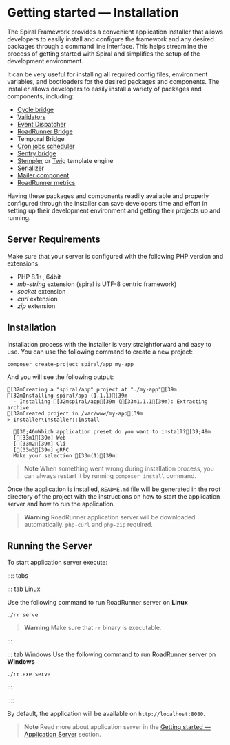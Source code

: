 # Getting started — Installation

The Spiral Framework provides a convenient application installer that allows developers to easily install and configure
the framework and any desired packages through a command line interface. This helps streamline the process of getting
started with Spiral and simplifies the setup of the development environment.

It can be very useful for installing all required config files, environment variables, and bootloaders for the desired
packages and components. The installer allows developers to easily install a variety of packages and components,
including:

- [Cycle bridge](../basics/orm.md)
- [Validators](../validation/factory.md)
- [Event Dispatcher](../advanced/events.md)
- [RoadRunner Bridge](../start/server.md)
- Temporal Bridge
- [Cron jobs scheduler](../advanced/scheduler.md)
- [Sentry bridge](../basics/errors.md)
- [Stempler](../views/stempler.md) or [Twig](../views/twig.md) template engine
- [Serializer](../advanced/serializer.md)
- [Mailer component](../advanced/sendit.md)
- [RoadRunner metrics](../advanced/prometheus-metrics.md)

Having these packages and components readily available and properly configured through the installer can save developers
time and effort in setting up their development environment and getting their projects up and running.

## Server Requirements

Make sure that your server is configured with the following PHP version and extensions:

* PHP 8.1+, 64bit
* *mb-string* extension (spiral is UTF-8 centric framework)
* *socket* extension
* *curl* extension
* *zip* extension

## Installation

Installation process with the installer is very straightforward and easy to use. You can use the following command to
create a new project:

```terminal
composer create-project spiral/app my-app
```

And you will see the following output:

```output
[32mCreating a "spiral/app" project at "./my-app"[39m
[32mInstalling spiral/app (1.1.1)[39m
  - Installing [32mspiral/app[39m ([33m1.1.1[39m): Extracting archive
[32mCreated project in /var/www/my-app[39m
> Installer\Installer::install

  [30;46mWhich application preset do you want to install?[39;49m
  [[33m1[39m] Web
  [[33m2[39m] Cli
  [[33m3[39m] gRPC
  Make your selection [33m(1)[39m:
```

> **Note**
> When something went wrong during installation process, you can always restart it by running `composer install`
> command.

Once the application is installed, `README.md` file will be generated in the root directory of the project with the
instructions on how to start the application server and how to run the application.

> **Warning**
> RoadRunner application server will be downloaded automatically. `php-curl` and `php-zip` required.

## Running the Server

To start application server execute:

:::: tabs

::: tab Linux

Use the following command to run RoadRunner server on **Linux**

```terminal
./rr serve
```

> **Warning**
> Make sure that `rr` binary is executable.

:::

::: tab Windows
Use the following command to run RoadRunner server on **Windows**

```terminal
./rr.exe serve
```

:::

::::

By default, the application will be available on `http://localhost:8080`.

> **Note**
> Read more about application server in the [Getting started — Application Server](../start/server.md) section.